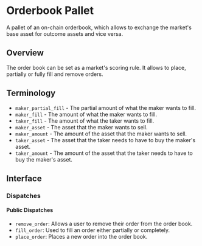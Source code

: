 # Orderbook Pallet

A pallet of an on-chain orderbook, which allows to exchange the market's base
asset for outcome assets and vice versa.

## Overview

The order book can be set as a market's scoring rule. 
It allows to place, partially or fully fill and remove orders.

## Terminology

- `maker_partial_fill` - The partial amount of what the maker wants to fill.
- `maker_fill` - The amount of what the maker wants to fill.
- `taker_fill` - The amount of what the taker wants to fill.
- `maker_asset` - The asset that the maker wants to sell.
- `maker_amount` - The amount of the asset that the maker wants to sell.
- `taker_asset` - The asset that the taker needs to have to buy the maker's asset.
- `taker_amount` - The amount of the asset that the taker needs to have to buy the
  maker's asset.

## Interface

### Dispatches

#### Public Dispatches

- `remove_order`: Allows a user to remove their order from the order book.
- `fill_order`: Used to fill an order either partially or completely.
- `place_order`: Places a new order into the order book.
